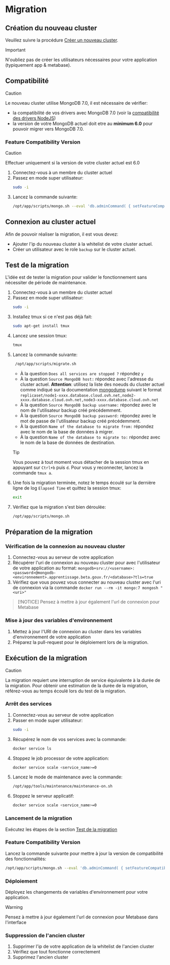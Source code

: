 # Migration


## Création du nouveau cluster

Veuillez suivre la procédure [Créer un nouveau cluster](./docs/deploy/initial.md).

> [!IMPORTANT]  
> N'oubliez pas de créer les utilisateurs nécessaires pour votre application (typiquement app & metabase).

## Compatibilité

> [!CAUTION]
> Le nouveau cluster utilise MongoDB 7.0, il est nécessaire de vérifier:
> - la compatibilité de vos drivers avec MongoDB 7.0 (voir la [compatibilité des drivers NodeJS](https://www.mongodb.com/docs/drivers/node/current/compatibility/#compatibility-table-legend))
> - la version de votre MongoDB actuel doit etre au **minimum 6.0** pour pouvoir migrer vers MongoDB 7.0.

### Feature Compatibility Version

> [!CAUTION]
> Effectuer uniquement si la version de votre cluster actuel est 6.0

1. Connectez-vous à un membre du cluster actuel
2. Passez en mode super utilisateur:
   ```bash
   sudo -i
   ```
3. Lancez la commande suivante:
   ```bash
   /opt/app/scripts/mongo.sh --eval 'db.adminCommand( { setFeatureCompatibilityVersion: "6.0", confirm: true } )'
   ```

## Connexion au cluster actuel

Afin de pouvoir réaliser la migration, il est vous devez:
- Ajouter l'ip du nouveau cluster à la whitelist de votre cluster actuel.
- Créer un utilisateur avec le role `backup` sur le cluster actuel.

## Test de la migration

L'idée est de tester la migration pour valider le fonctionnement sans nécessiter de période de maintenance.

1. Connectez-vous à un membre du cluster actuel
2. Passez en mode super utilisateur:
   ```bash
   sudo -i
   ```
3. Installez tmux si ce n'est pas déjà fait:
   ```bash
   sudo apt-get install tmux
   ```
4. Lancez une session tmux:
   ```bash
   tmux
   ```
5. Lancez la commande suivante:
   ```bash
    /opt/app/scripts/migrate.sh
    ```
    - À la question `Does all services are stopped ?` répondez `y`
    - À la question `Source MongoDB host:` répondez avec l'adresse du cluster actuel. **Attention**: utilisez la liste des noeuds du cluster actuel comme indiqué sur la documentation [mongodump](https://www.mongodb.com/docs/database-tools/mongodump/#syntax) suivant le format `replicaset/node1-xxxx.database.cloud.ovh.net,node2-xxxx.database.cloud.ovh.net,node3-xxxx.database.cloud.ovh.net`
    - À la question `Source MongoDB backup username:` répondez avec le nom de l'utilisateur backup créé précédemment.
    - À la question `Source MongoDB backup password:` répondez avec le mot de passe de l'utilisateur backup créé précédemment.
    - À la question `Name of the database to migrate from:` répondez avec le nom de la base de données à migrer.
    - À la question `Name of the database to migrate to:` répondez avec le nom de la base de données de destination.
    > [!TIP]
    > Vous pouvez à tout moment vous détacher de la session tmux en appuyant sur `Ctrl+b` puis `d`. Pour vous y reconnecter, lancez la commande `tmux a`.
6. Une fois la migration terminée, notez le temps écoulé sur la dernière ligne de log `Elapsed Time` et quittez la session tmux:
   ```bash
   exit
   ```
7. Vérifiez que la migration s'est bien déroulée:
   ```bash
   /opt/app/scripts/mongo.sh
   ```

## Préparation de la migration

### Vérification de la connexion au nouveau cluster

1. Connectez-vous au serveur de votre application
2. Récupérer l'uri de connexion au nouveau cluster pour avec l'utilisateur de votre application au format: `mongodb+srv://<username>:<password>@mongodb-<environnement>.apprentissage.beta.gouv.fr/<database>?tls=true`
3. Vérifiez que vous pouvez vous connecter au nouveau cluster avec l'uri de connexion via la commande `docker run --rm -it mongo:7 mongosh "<uri>"`

> [!NOTICE]
> Pensez à mettre à jour également l'url de connexion pour Metabase

### Mise à jour des variables d'environnement

1. Mettez à jour l'URI de connexion au cluster dans les variables d'environnement de votre application 
2. Préparez la pull-request pour le déploiement lors de la migration.

## Exécution de la migration

> [!CAUTION]
> La migration requiert une interruption de service équivalente à la durée de la migration. Pour obtenir une estimation de la durée de la migration, référez-vous au temps écoulé lors du test de la migration.

### Arrêt des services

1. Connectez-vous au serveur de votre application
2. Passer en mode super utilisateur:
   ```bash
   sudo -i
   ```
3. Récupérez le nom de vos services avec la commande:
   ```bash
   docker service ls
   ```
3. Stoppez le job processor de votre application:
   ```bash
   docker service scale <service_name>=0
   ```
4. Lancez le mode de maintenance avec la commande:
   ```bash
   /opt/app/tools/maintenance/maintenance-on.sh
   ```
5. Stoppez le serveur applicatif:
   ```bash
   docker service scale <service_name>=0
   ```

### Lancement de la migration

Exécutez les étapes de la section [Test de la migration](#test-de-la-migration)

### Feature Compatibility Version

Lancez la commande suivante pour mettre à jour la version de compatibilité des fonctionnalités:
    
```bash
/opt/app/scripts/mongo.sh --eval 'db.adminCommand( { setFeatureCompatibilityVersion: "7.0", confirm: true } )'
```

### Déploiement

Déployez les changements de variables d'environnement pour votre application.

> [!WARNING]
> Pensez à mettre à jour également l'url de connexion pour Metabase dans l'interface

### Suppression de l'ancien cluster

1. Supprimer l'ip de votre application de la whitelist de l'ancien cluster
2. Vérifiez que tout fonctionne correctement
3. Supprimez l'ancien cluster
